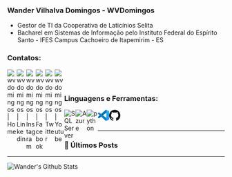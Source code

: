 ### Wander Vilhalva Domingos - WVDomingos
- Gestor de TI da Cooperativa de Laticínios Selita<br />
- Bacharel em Sistemas de Informação pelo Instituto Federal do Espírito Santo - IFES Campus Cachoeiro de Itapemirim - ES <br />


### Contatos:
[<img align="left" alt="wvdomingos | Home" width="22px" src="https://img.icons8.com/ios/250/FFFFFF/home.png" />](https://linktr.ee/wvdomingos)
[<img align="left" alt="wvdomingos | Linkedin" width="22px" src="https://img.icons8.com/ios/250/FFFFFF/linkedin.png" />](https://www.linkedin.com/in/wandervilhalvadomingos/)
[<img align="left" alt="wvdomingos | Instagram" width="22px" src="https://img.icons8.com/ios/250/FFFFFF/instagram-new.png" />](https://www.instagram.com/vilhalvadomingos/)
[<img align="left" alt="wvdomingos | Facebook" width="22px" src="https://img.icons8.com/ios/250/FFFFFF/facebook-new.png" />](https://www.facebook.com/wvdomingos83)
[<img align="left" alt="wvdomingos | Twitter" width="22px" src="https://img.icons8.com/ios/250/FFFFFF/twitter.png" />](https://twitter.com/wandervilhalva)
[<img align="left" alt="wvdomingos | Youtube" width="22px" src="https://img.icons8.com/ios/250/FFFFFF/youtube-play.png" />](https://www.youtube.com/channel/UCv3-FH7FLH0NrMH872H3lSQ)

<br />
<br />

### Linguagens e Ferramentas:

<img align="left" alt="SQLServer" width="26px" src="https://img.icons8.com/color/2x/microsoft-sql-server.png" />
<img align="left" alt="Azure" width="26px" src="https://www.parkmycloud.com/wp-content/uploads/2018/02/Azure_.png" />
<img align="left" alt="python" width="26px" src="https://cdn3.iconfinder.com/data/icons/logos-and-brands-adobe/512/267_Python-512.png" />
<img align="left" alt="visual studio code" width="26px" src="https://raw.githubusercontent.com/github/explore/80688e429a7d4ef2fca1e82350fe8e3517d3494d/topics/visual-studio-code/visual-studio-code.png" />
<img align="left" alt="GitHub" width="26px" src="https://raw.githubusercontent.com/github/explore/78df643247d429f6cc873026c0622819ad797942/topics/github/github.png" />

<br />
<br />


---

### 📕 Últimos Posts 

<!-- BLOG-POST-LIST:START -->


<!-- BLOG-POST-LIST:END -->

---

<img align="left" alt="Wander's Github Stats" src="https://github-readme-stats.vercel.app/api?username=wvdomingos&show_icons=true&hide_border=true" />

[blog]: https://www.wvdomingos.com.br/
[linkedin]: https://www.linkedin.com/in/wandervilhalvadomingos/
[instagram]: https://www.instagram.com/vilhalvadomingos/
[facebook]: https://www.facebook.com/wvdomingos83
[twitter]: https://twitter.com/wandervilhalva
[youtube]: https://www.youtube.com/channel/UCv3-FH7FLH0NrMH872H3lSQ
